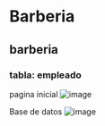 # Barberia
## barberia
### tabla: empleado

pagina inicial
![image](https://github.com/SUPaezRivas/subir-es-este/assets/143548332/7b9104fd-af8f-4937-aa38-c80b6bac0195)

Base de datos
![image](https://github.com/SUPaezRivas/subir-es-este/assets/143548332/13d6e294-87b5-4b90-acd7-e6c7ac923a98)

